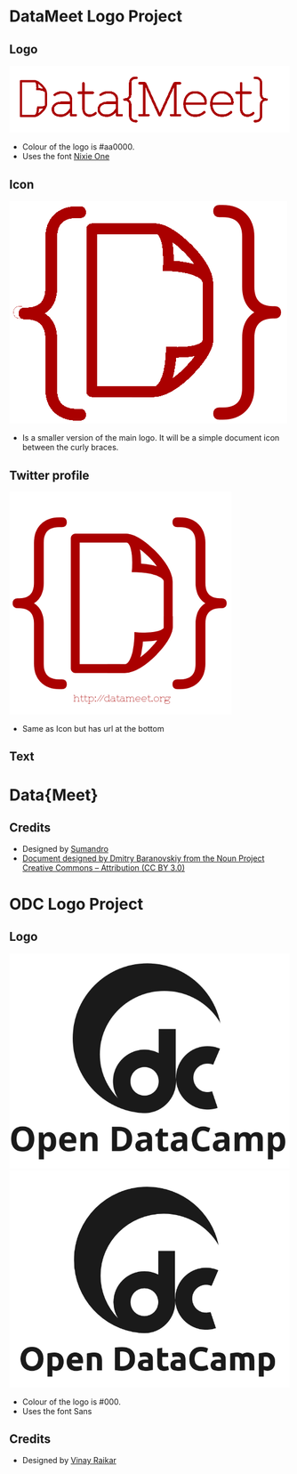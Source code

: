 # DataMeet Logo Project



## Logo

![DataMeet Logo](https://raw.githubusercontent.com/datameet/logo/master/datameet_logo_v.1.2.png)
- Colour of the logo is #aa0000.
- Uses the font [Nixie One](http://www.google.com/fonts/specimen/Nixie+One)


## Icon

![DataMeet Icon](https://raw.githubusercontent.com/datameet/logo/master/datameet_icon_v.1.2.png)
- Is a smaller version of the main logo. It will be a simple document icon between the curly braces.

## Twitter profile

![DataMeet Icon](https://raw.githubusercontent.com/datameet/logo/master/datameet_logo_twitter_url.png)
- Same as Icon but has url at the bottom

## Text

# Data{Meet}


## Credits
- Designed by [Sumandro](http://ajantriks.net/)
- [Document designed by Dmitry Baranovskiy from the Noun Project Creative Commons – Attribution (CC BY 3.0)](http://thenounproject.com/term/document/5034/)


# ODC Logo Project


## Logo

![DataMeet Logo](https://raw.githubusercontent.com/datameet/logo/master/odc-logo.svg)
![DataMeet Logo](https://raw.githubusercontent.com/datameet/logo/master/odc-large.png)
- Colour of the logo is #000.
- Uses the font Sans

## Credits
- Designed by [Vinay Raikar](http://vinayraikar.com/)

